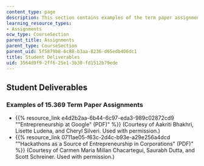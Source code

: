 ```yaml
---
content_type: page
description: This section contains examples of the term paper assignment.
learning_resource_types:
- Assignments
ocw_type: CourseSection
parent_title: Assignments
parent_type: CourseSection
parent_uid: 5f5879b8-6c88-b3aa-8236-d65edb406dc1
title: Student Deliverables
uid: 3564d9f9-2ff6-25e1-3b30-fd1512b79ede
---
```


Student Deliverables
--------------------

### Examples of 15.369 Term Paper Assignments

*   {{% resource_link e4d2b2aa-6b44-6c97-eda3-989c02872cd9 "\"Entrepreneurship at Google\" (PDF)" %}} (Courtesy of Aakriti Bhakhri, Lisette Ludena, and Cheryl Silveri. Used with permission.)
*   {{% resource_link 0711ae05-f63c-2d4c-b93e-a29e256a4dcd "\"Hackathons as a Source of Entrepreneurship in Corporations\" (PDF)" %}} (Courtesy of Carmen Maria Millan Chacartegui, Saurabh Dutta, and Scott Schreiner. Used with permission.)